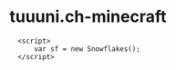 # tuuuni.ch-minecraft


<script src="https://unpkg.com/magic-snowflakes/dist/snowflakes.min.js"></script>
      <script>
          var sf = new Snowflakes();
      </script>